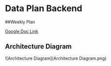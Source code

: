 # Data Plan Backend

##Weekly Plan

[Google Doc Link](https://docs.google.com/a/west.cmu.edu/document/d/1zkj0hDP_ekbVFSIz1pqWxSyn-KzdJawjf_1K5gqY1Xg/edit?usp=sharing)


## Architecture Diagram
![Architecture Diagram](Architecture Diagram.png)
